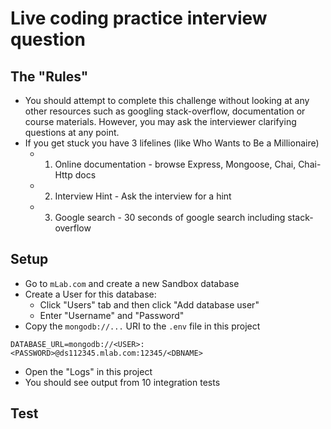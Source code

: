 Live coding practice interview question
=======================================

## The "Rules"

- You should attempt to complete this challenge without looking at any other resources such as googling stack-overflow, documentation or course materials. However, you may ask the interviewer clarifying questions at any point.
- If you get stuck you have 3 lifelines (like Who Wants to Be a Millionaire)
  - 1) Online documentation - browse Express, Mongoose, Chai, Chai-Http docs
  - 2) Interview Hint - Ask the interview for a hint
  - 3) Google search - 30 seconds of google search including stack-overflow

## Setup

- Go to `mLab.com` and create a new Sandbox database
- Create a User for this database:  
  - Click "Users" tab and then click "Add database user"
  - Enter "Username" and "Password"
- Copy the `mongodb://...` URI to the `.env` file in this project

```
DATABASE_URL=mongodb://<USER>:<PASSWORD>@ds112345.mlab.com:12345/<DBNAME>
```

- Open the "Logs" in this project
- You should see output from 10 integration tests

## Test